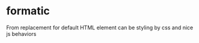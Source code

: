 formatic
========

From replacement for default HTML element can be styling by css and nice js behaviors
